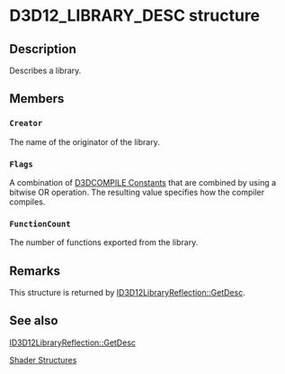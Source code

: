 # D3D12_LIBRARY_DESC structure

## Description

Describes a library.

## Members

### `Creator`

The name of the originator of the library.

### `Flags`

A combination of [D3DCOMPILE Constants](https://learn.microsoft.com/windows/desktop/direct3dhlsl/d3dcompile-constants) that are combined by using a bitwise OR operation. The resulting value specifies how the compiler compiles.

### `FunctionCount`

The number of functions exported from the library.

## Remarks

This structure is returned by [ID3D12LibraryReflection::GetDesc](https://learn.microsoft.com/windows/desktop/api/d3d12shader/nf-d3d12shader-id3d12libraryreflection-getdesc).

## See also

[ID3D12LibraryReflection::GetDesc](https://learn.microsoft.com/windows/desktop/api/d3d12shader/nf-d3d12shader-id3d12libraryreflection-getdesc)

[Shader Structures](https://learn.microsoft.com/windows/desktop/direct3d12/d3d12-graphics-reference-shader-structures)